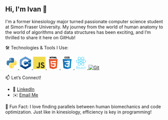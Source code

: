 ## Hi, I'm Ivan 👋

I'm a former kinesiology major turned passionate computer science student at Simon Fraser University. My journey from the world of human anatomy to the world of algorithms and data structures has been exciting, and I’m thrilled to share it here on GitHub!

🛠️ Technologies & Tools I Use:
<div>
  <a href="https://www.python.org/" target="_blank">
    <img src="https://raw.githubusercontent.com/devicons/devicon/master/icons/python/python-original.svg" alt="Python" width="40" height="40">
  </a>
  <a href="https://isocpp.org/" target="_blank">
    <img src="https://raw.githubusercontent.com/devicons/devicon/master/icons/cplusplus/cplusplus-original.svg" alt="C++" width="40" height="40">
  </a>
  <a href="https://developer.mozilla.org/en-US/docs/Web/JavaScript" target="_blank">
    <img src="https://raw.githubusercontent.com/devicons/devicon/master/icons/javascript/javascript-original.svg" alt="JavaScript" width="40" height="40">
  </a>
  <a href="https://developer.mozilla.org/en-US/docs/Web/HTML" target="_blank">
    <img src="https://raw.githubusercontent.com/devicons/devicon/master/icons/html5/html5-original-wordmark.svg" alt="HTML5" width="40" height="40">
  </a>
  <a href="https://developer.mozilla.org/en-US/docs/Web/CSS" target="_blank">
    <img src="https://raw.githubusercontent.com/devicons/devicon/master/icons/css3/css3-original-wordmark.svg" alt="CSS3" width="40" height="40">
  </a>
  <a href="https://reactjs.org/" target="_blank">
    <img src="https://raw.githubusercontent.com/devicons/devicon/master/icons/react/react-original-wordmark.svg" alt="React" width="40" height="40">
  </a>
  <a href="https://git-scm.com/" target="_blank">
    <img src="https://camo.githubusercontent.com/ff5301ef7472dbdf522b776167a8af8c326299fe8175e53f6b052bbcc04533e3/68747470733a2f2f7777772e766563746f726c6f676f2e7a6f6e652f6c6f676f732f6769742d73636d2f6769742d73636d2d69636f6e2e737667" alt="Git" width="40" height="40">
  </a>
</div>



📫 Let’s Connect!
- 💼 [LinkedIn](https://www.linkedin.com/in/ivan-y-447489132/)
- ✉️ [Email Me](mailto:yuivan2000@gmail.com)
  
👀 Fun Fact: I love finding parallels between human biomechanics and code optimization. Just like in kinesiology, efficiency is key in programming!

